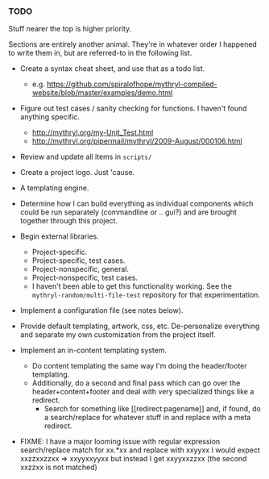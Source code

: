 ### TODO

Stuff nearer the top is higher priority.

Sections are entirely another animal.  They're in whatever order I happened to write them in, but are referred-to in the following list.

  - Create a syntax cheat sheet, and use that as a todo list.
      - e.g. https://github.com/spiralofhope/mythryl-compiled-website/blob/master/examples/demo.html

  - Figure out test cases / sanity checking for functions.  I haven't found anything specific.
      - http://mythryl.org/my-Unit_Test.html
      - http://mythryl.org/pipermail/mythryl/2009-August/000106.html

  - Review and update all items in `scripts/`

  - Create a project logo.  Just 'cause.

  - A templating engine.

  - Determine how I can build everything as individual components which could be run separately (commandline or .. gui?) and are brought together through this project.

  - Begin external libraries.
      - Project-specific.
      - Project-specific, test cases.
      - Project-nonspecific, general.
      - Project-nonspecific, test cases.
      - I haven't been able to get this functionality working.  See the `mythryl-random/multi-file-test` repository for that experimentation.

  - Implement a configuration file (see notes below).

  - Provide default templating, artwork, css, etc.  De-personalize everything and separate my own customization from the project itself.

  - Implement an in-content templating system.
    - Do content templating the same way I'm doing the header/footer templating.
    - Additionally, do a second and final pass which can go over the header+content+footer and deal with very specialized things like a redirect.
      - Search for something like [[redirect:pagename]] and, if found, do a search/replace for whatever stuff in <head> and replace with a meta redirect.

  - FIXME:  I have a major looming issue with regular expression search/replace
            match for xx.*xx and replace with xxyyxx
            I would expect xxzzxxzzxx => xxyyxxyyxx but instead I get xxyyxxzzxx (the second xxzzxx is not matched)
